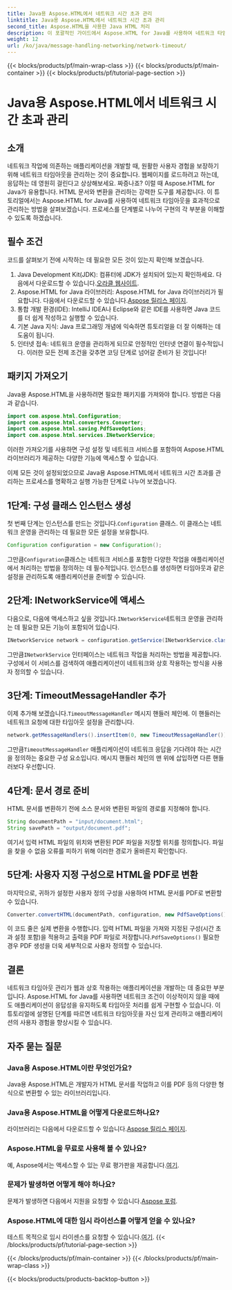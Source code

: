 ```yaml
---
title: Java용 Aspose.HTML에서 네트워크 시간 초과 관리
linktitle: Java용 Aspose.HTML에서 네트워크 시간 초과 관리
second_title: Aspose.HTML을 사용한 Java HTML 처리
description: 이 포괄적인 가이드에서 Aspose.HTML for Java를 사용하여 네트워크 타임아웃을 관리하는 방법을 알아보세요. 효과적인 타임아웃 처리로 원활한 사용자 경험을 보장하세요.
weight: 12
url: /ko/java/message-handling-networking/network-timeout/
---
```


{{< blocks/products/pf/main-wrap-class >}}
{{< blocks/products/pf/main-container >}}
{{< blocks/products/pf/tutorial-page-section >}}

# Java용 Aspose.HTML에서 네트워크 시간 초과 관리

## 소개
네트워크 작업에 의존하는 애플리케이션을 개발할 때, 원활한 사용자 경험을 보장하기 위해 네트워크 타임아웃을 관리하는 것이 중요합니다. 웹페이지를 로드하려고 하는데, 응답하는 데 영원히 걸린다고 상상해보세요. 짜증나죠? 이럴 때 Aspose.HTML for Java가 유용합니다. HTML 문서와 변환을 관리하는 강력한 도구를 제공합니다. 이 튜토리얼에서는 Aspose.HTML for Java를 사용하여 네트워크 타임아웃을 효과적으로 관리하는 방법을 살펴보겠습니다. 프로세스를 단계별로 나누어 구현의 각 부분을 이해할 수 있도록 하겠습니다.
## 필수 조건
코드를 살펴보기 전에 시작하는 데 필요한 모든 것이 있는지 확인해 보겠습니다.
1.  Java Development Kit(JDK): 컴퓨터에 JDK가 설치되어 있는지 확인하세요. 다음에서 다운로드할 수 있습니다.[오라클 웹사이트](https://www.oracle.com/java/technologies/javase-jdk11-downloads.html).
2.  Aspose.HTML for Java 라이브러리: Aspose.HTML for Java 라이브러리가 필요합니다. 다음에서 다운로드할 수 있습니다.[Aspose 릴리스 페이지](https://releases.aspose.com/html/java/).
3. 통합 개발 환경(IDE): IntelliJ IDEA나 Eclipse와 같은 IDE를 사용하면 Java 코드를 더 쉽게 작성하고 실행할 수 있습니다.
4. 기본 Java 지식: Java 프로그래밍 개념에 익숙하면 튜토리얼을 더 잘 이해하는 데 도움이 됩니다.
5. 인터넷 접속: 네트워크 운영을 관리하게 되므로 안정적인 인터넷 연결이 필수적입니다.
이러한 모든 전제 조건을 갖추면 코딩 단계로 넘어갈 준비가 된 것입니다!
## 패키지 가져오기
Java용 Aspose.HTML을 사용하려면 필요한 패키지를 가져와야 합니다. 방법은 다음과 같습니다.
```java
import com.aspose.html.Configuration;
import com.aspose.html.converters.Converter;
import com.aspose.html.saving.PdfSaveOptions;
import com.aspose.html.services.INetworkService;
```
이러한 가져오기를 사용하면 구성 설정 및 네트워크 서비스를 포함하여 Aspose.HTML 라이브러리가 제공하는 다양한 기능에 액세스할 수 있습니다.

이제 모든 것이 설정되었으므로 Java용 Aspose.HTML에서 네트워크 시간 초과를 관리하는 프로세스를 명확하고 실행 가능한 단계로 나누어 보겠습니다.
## 1단계: 구성 클래스 인스턴스 생성
 첫 번째 단계는 인스턴스를 만드는 것입니다.`Configuration` 클래스. 이 클래스는 네트워크 운영을 관리하는 데 필요한 모든 설정을 보유합니다.
```java
Configuration configuration = new Configuration();
```
 그만큼`Configuration`클래스는 네트워크 서비스를 포함한 다양한 작업을 애플리케이션에서 처리하는 방법을 정의하는 데 필수적입니다. 인스턴스를 생성하면 타임아웃과 같은 설정을 관리하도록 애플리케이션을 준비할 수 있습니다.
## 2단계: INetworkService에 액세스
 다음으로, 다음에 액세스하고 싶을 것입니다.`INetworkService`네트워크 운영을 관리하는 데 필요한 모든 기능이 포함되어 있습니다.
```java
INetworkService network = configuration.getService(INetworkService.class);
```
 그만큼`INetworkService` 인터페이스는 네트워크 작업을 처리하는 방법을 제공합니다. 구성에서 이 서비스를 검색하여 애플리케이션이 네트워크와 상호 작용하는 방식을 사용자 정의할 수 있습니다.
## 3단계: TimeoutMessageHandler 추가
 이제 추가해 보겠습니다.`TimeoutMessageHandler` 메시지 핸들러 체인에. 이 핸들러는 네트워크 요청에 대한 타임아웃 설정을 관리합니다.
```java
network.getMessageHandlers().insertItem(0, new TimeoutMessageHandler());
```
 그만큼`TimeoutMessageHandler` 애플리케이션이 네트워크 응답을 기다려야 하는 시간을 정의하는 중요한 구성 요소입니다. 메시지 핸들러 체인의 맨 위에 삽입하면 다른 핸들러보다 우선합니다.
## 4단계: 문서 경로 준비
HTML 문서를 변환하기 전에 소스 문서와 변환된 파일의 경로를 지정해야 합니다.
```java
String documentPath = "input/document.html";
String savePath = "output/document.pdf";
```
여기서 입력 HTML 파일의 위치와 변환된 PDF 파일을 저장할 위치를 정의합니다. 파일을 찾을 수 없음 오류를 피하기 위해 이러한 경로가 올바른지 확인합니다.
## 5단계: 사용자 지정 구성으로 HTML을 PDF로 변환
마지막으로, 귀하가 설정한 사용자 정의 구성을 사용하여 HTML 문서를 PDF로 변환할 수 있습니다.
```java
Converter.convertHTML(documentPath, configuration, new PdfSaveOptions(), savePath);
```
 이 코드 줄은 실제 변환을 수행합니다. 입력 HTML 파일을 가져와 지정된 구성(시간 초과 설정 포함)을 적용하고 출력을 PDF 파일로 저장합니다.`PdfSaveOptions()` 필요한 경우 PDF 생성을 더욱 세부적으로 사용자 정의할 수 있습니다.
## 결론
네트워크 타임아웃 관리가 웹과 상호 작용하는 애플리케이션을 개발하는 데 중요한 부분입니다. Aspose.HTML for Java를 사용하면 네트워크 조건이 이상적이지 않을 때에도 애플리케이션이 응답성을 유지하도록 타임아웃 처리를 쉽게 구현할 수 있습니다. 이 튜토리얼에 설명된 단계를 따르면 네트워크 타임아웃을 자신 있게 관리하고 애플리케이션의 사용자 경험을 향상시킬 수 있습니다.
## 자주 묻는 질문
### Java용 Aspose.HTML이란 무엇인가요?
Java용 Aspose.HTML은 개발자가 HTML 문서를 작업하고 이를 PDF 등의 다양한 형식으로 변환할 수 있는 라이브러리입니다.
### Java용 Aspose.HTML을 어떻게 다운로드하나요?
 라이브러리는 다음에서 다운로드할 수 있습니다.[Aspose 릴리스 페이지](https://releases.aspose.com/html/java/).
### Aspose.HTML을 무료로 사용해 볼 수 있나요?
 예, Aspose에서는 액세스할 수 있는 무료 평가판을 제공합니다.[여기](https://releases.aspose.com/).
### 문제가 발생하면 어떻게 해야 하나요?
 문제가 발생하면 다음에서 지원을 요청할 수 있습니다.[Aspose 포럼](https://forum.aspose.com/c/html/29).
### Aspose.HTML에 대한 임시 라이선스를 어떻게 얻을 수 있나요?
 테스트 목적으로 임시 라이센스를 요청할 수 있습니다.[여기](https://purchase.aspose.com/temporary-license/).
{{< /blocks/products/pf/tutorial-page-section >}}

{{< /blocks/products/pf/main-container >}}
{{< /blocks/products/pf/main-wrap-class >}}

{{< blocks/products/products-backtop-button >}}
